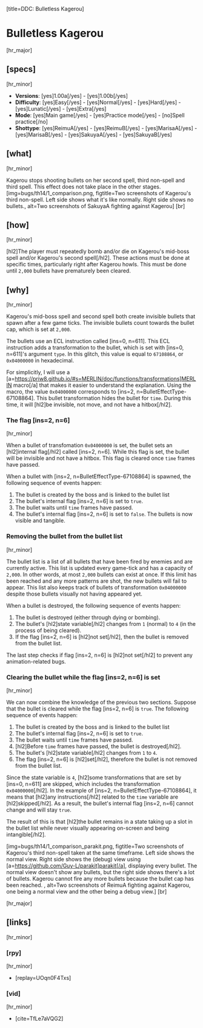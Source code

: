 [title=DDC: Bulletless Kagerou]
# Bulletless Kagerou
[hr_major]

## [specs]
[hr_minor]

* **Versions**: [yes]1.00a[/yes] - [yes]1.00b[/yes]
* **Difficulty**: [yes]Easy[/yes] - [yes]Normal[/yes] - [yes]Hard[/yes] - [yes]Lunatic[/yes] - [yes]Extra[/yes]
* **Mode**: [yes]Main game[/yes] -  [yes]Practice mode[/yes] - [no]Spell practice[/no]
* **Shottype**: [yes]ReimuA[/yes] - [yes]ReimuB[/yes] - [yes]MarisaA[/yes] - [yes]MarisaB[/yes] - [yes]SakuyaA[/yes] - [yes]SakuyaB[/yes]

## [what]
[hr_minor]

Kagerou stops shooting bullets on her second spell, third non-spell and third spell. This effect does not take place in the other stages.
[img=bugs/th14/1_comparison.png, figtitle=Two screenshots of Kagerou's third non-spell. Left side shows what it's like normally. Right side shows no bullets., alt=Two screenshots of SakuyaA fighting against Kagerou] [br]

## [how]
[hr_minor]

[hl2]The player must repeatedly bomb and/or die on Kagerou's mid-boss spell and/or Kagerou's second spell[/hl2]. These actions must be done at specific times, particularly right after Kagerou howls. This must be done until ``2,000`` bullets have prematurely been cleared.

## [why]
[hr_minor]

Kagerou's mid-boss spell and second spell both create invisible bullets that spawn after a few game ticks. The invisible bullets count towards the bullet cap, which is set at ``2,000``. 

The bullets use an ECL instruction called [ins=0, n=611]. This ECL instruction adds a transformation to the bullet, which is set with [ins=0, n=611]'s argument ``type``. In this glitch, this value is equal to ``67108864``, or ``0x04000000`` in hexadecimal.

For simplicitly, I will use a [a=https://priw8.github.io/#s=MERLIN/doc/functions/transformations]MERLIN macro[/a] that makes it easier to understand the explanation. Using the macro, the value ``0x04000000`` corresponds to [ins=2, n=BulletEffectType-67108864]. This bullet transformation hides the bullet for ``time``. During this time, it will [hl2]be invisible, not move, and not have a hitbox[/hl2].

### The flag [ins=2, n=6]
[hr_minor]

When a bullet of transfomation ``0x04000000`` is set, the bullet sets an [hl2]internal flag[/hl2] called [ins=2, n=6]. While this flag is set, the bullet will be invisible and not have a hitbox. This flag is cleared once ``time`` frames have passed.

When a bullet with [ins=2, n=BulletEffectType-67108864] is spawned, the following sequence of events happen:
1. The bullet is created by the boss and is linked to the bullet list
2. The bullet's internal flag [ins=2, n=6] is set to ``true``.
3. The bullet waits until ``time`` frames have passed.
4. The bullet's internal flag [ins=2, n=6] is set to ``false``. The bullets is now visible and tangible. 

### Removing the bullet from the bullet list
[hr_minor]

The bullet list is a list of all bullets that have been fired by enemies and are currently active. This list is updated every game-tick and has a capacity of ``2,000``. In other words, at most ``2,000`` bullets can exist at once. If this limit has been reached and any more patterns are shot, the new bullets will fail to appear. This list also keeps track of bullets of transformation ``0x04000000`` despite those bullets visually not having appeared yet.

When a bullet is destroyed, the following sequence of events happen:

1. The bullet is destroyed (either through dying or bombing).
2. The bullet's [hl2]state variable[/hl2] changes from ``1`` (normal) to ``4`` (in the process of being cleared).
3. If the flag [ins=2, n=6] is [hl2]not set[/hl2], then the bullet is removed from the bullet list.

The last step checks if flag [ins=2, n=6] is [hl2]not set[/hl2] to prevent any animation-related bugs.  

### Clearing the bullet while the flag [ins=2, n=6] is set
[hr_minor]


We can now combine the knowledge of the previous two sections. Suppose that the bullet is cleared while the flag [ins=2, n=6] is ``true``. The following sequence of events happen:

1. The bullet is created by the boss and is linked to the bullet list
2. The bullet's internal flag [ins=2, n=6] is set to ``true``.
3. The bullet waits until ``time`` frames have passed.
4. [hl2]Before ``time`` frames have passed, the bullet is destroyed[/hl2].
5. The bullet's [hl2]state variable[/hl2] changes from ``1`` to ``4``.
6. The flag [ins=2, n=6] is [hl2]set[/hl2], therefore the bullet is not removed from the bullet list.

Since the state variable is ``4``, [hl2]some transformations that are set by [ins=0, n=611] are skipped, which includes the transformation ``0x04000000``[/hl2]. In the example of [ins=2, n=BulletEffectType-67108864], it means that [hl2]any instructions[/hl2] related to the ``time`` variable are [hl2]skipped[/hl2]. As a result, the bullet's internal flag [ins=2, n=6] cannot change and will stay ``true``.

The result of this is that [hl2]the bullet remains in a state taking up a slot in the bullet list while never visually appearing on-screen and being intangible[/hl2].

[img=bugs/th14/1_comparison_parakit.png, figtitle=Two screenshots of Kagerou's third non-spell taken at the same timeframe. Left side shows the normal view. Right side shows the (debug) view using [a=https://github.com/Guy-L/parakit]parakit[/a], displaying every bullet. The normal view doesn't show any bullets, but the right side shows there's a lot of bullets. Kagerou cannot fire any more bullets because the bullet cap has been reached. , alt=Two screenshots of ReimuA fighting against Kagerou, one being a normal view and the other being a debug view.] [br]


[hr_major]
## [links]
[hr_minor]
### [rpy]
[hr_minor]

+ [replay=UOqn0F4Txs]

### [vid]
[hr_minor]

+ [cite=TfLe7aVQG2]